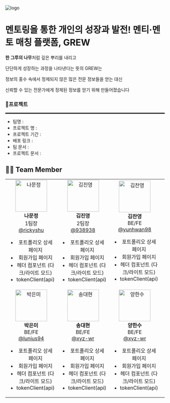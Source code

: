 ![logo](https://github.com/user-attachments/assets/7734c451-ade9-40b2-b575-19779300498a)
<h1> 멘토링을 통한 개인의 성장과 발전! 멘티·멘토 매칭 플랫폼, GREW </h1>

<p><b>한 그루의 나무</b>처럼 깊은 뿌리를 내리고</p>
<p>단단하게 성장하는 과정을 나타낸다는 뜻의 GREW는</p>
<p>정보의 홍수 속에서 정제되지 않은 많은 전문 정보들을 얻는 대신</p>
<p>신뢰할 수 있는 전문가에게 정제된 정보를 얻기 위해 만들어졌습니다  </p>

<h3> 📜프로젝트 </h3>
<hr style="border: 1px solid black;">
<ul>
  <li>팀명 : </li>
  <li>프로젝트 명 : </li>
  <li>프로젝트 기간 : </li>
  <li>배포 링크 : </li>
  <li>팀 문서 : </li>
  <li>프로젝트 문서 : </li>
</ul>

## 👩‍💻 Team Member

<table>
  <tr>
    <!-- 팀원 1 -->
    <td align="center">
      <img src="https://via.placeholder.com/100" width="100" height="100" alt="나문정"/><br>
      <b>나문정</b><br>
      1팀장<br>
      <a href="https://github.com/rickyshu">@rickyshu</a><br>
      <ul>
        <li>포트폴리오 상세 페이지</li>
        <li>회원가입 페이지</li>
        <li>헤더 컴포넌트 (다크/라이트 모드)</li>
        <li>tokenClient(api)</li>
      </ul>
    </td>
    <!-- 팀원 2 -->
    <td align="center">
      <img src="https://via.placeholder.com/100" width="100" height="100" alt="김진영"/><br>
      <b>김진영</b><br>
      2팀장<br>
      <a href="https://github.com/938938">@938938</a><br>
      <ul>
        <li>포트폴리오 상세 페이지</li>
        <li>회원가입 페이지</li>
        <li>헤더 컴포넌트 (다크/라이트 모드)</li>
        <li>tokenClient(api)</li>
      </ul>
    </td>
    <!-- 팀원 3 -->
    <td align="center">
      <img src="https://via.placeholder.com/100" width="100" height="100" alt="김찬영"/><br>
      <b>김찬영</b><br>
      BE/FE<br>
      <a href="https://github.com/yunhwan98">@yunhwan98</a><br>
      <ul>
        <li>포트폴리오 상세 페이지</li>
        <li>회원가입 페이지</li>
        <li>헤더 컴포넌트 (다크/라이트 모드)</li>
        <li>tokenClient(api)</li>
      </ul>
    </td>
    <!-- 팀원 4 -->
    <td align="center">
      <img src="https://via.placeholder.com/100" width="100" height="100" alt="문준형"/><br>
      <b>문준형</b><br>
      BE/FE<br>
      <a href="https://github.com/khkh0109">@khkh0109</a><br>
      <ul>
        <li>포트폴리오 상세 페이지</li>
        <li>회원가입 페이지</li>
        <li>헤더 컴포넌트 (다크/라이트 모드)</li>
        <li>tokenClient(api)</li>
      </ul>
    </td>
  </tr>
  <tr>
    <!-- 팀원 5 -->
    <td align="center">
      <img src="https://via.placeholder.com/100" width="100" height="100" alt="박은미"/><br>
      <b>박은미</b><br>
      BE/FE<br>
      <a href="https://github.com/lunius94">@lunius94</a><br>
      <ul>
        <li>포트폴리오 상세 페이지</li>
        <li>회원가입 페이지</li>
        <li>헤더 컴포넌트 (다크/라이트 모드)</li>
        <li>tokenClient(api)</li>
      </ul>
    </td>
    <!-- 팀원 6 -->
    <td align="center">
      <img src="https://via.placeholder.com/100" width="100" height="100" alt="송대현"/><br>
      <b>송대현</b><br>
      BE/FE<br>
      <a href="https://github.com/xyz-wr">@xyz-wr</a><br>
      <ul>
        <li>포트폴리오 상세 페이지</li>
        <li>회원가입 페이지</li>
        <li>헤더 컴포넌트 (다크/라이트 모드)</li>
        <li>tokenClient(api)</li>
      </ul>
    </td>
    <!-- 팀원 7 -->
    <td align="center">
      <img src="https://via.placeholder.com/100" width="100" height="100" alt="양한수"/><br>
      <b>양한수</b><br>
      BE/FE<br>
      <a href="https://github.com/xyz-wr">@xyz-wr</a><br>
      <ul>
        <li>포트폴리오 상세 페이지</li>
        <li>회원가입 페이지</li>
        <li>헤더 컴포넌트 (다크/라이트 모드)</li>
        <li>tokenClient(api)</li>
      </ul>
    </td>
    <!-- 팀원 8 -->
    <td align="center">
      <img src="https://via.placeholder.com/100" width="100" height="100" alt="이도현"/><br>
      <b>이도현</b><br>
      BE/FE<br>
      <a href="https://github.com/xyz-wr">@xyz-wr</a><br>
      <ul>
        <li>포트폴리오 상세 페이지</li>
        <li>회원가입 페이지</li>
        <li>헤더 컴포넌트 (다크/라이트 모드)</li>
        <li>tokenClient(api)</li>
      </ul>
    </td>
  </tr>
</table>
